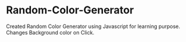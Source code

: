 # Random-Color-Generator
 Created Random Color Generator using Javascript for learning purpose.
 Changes Background color on Click.
